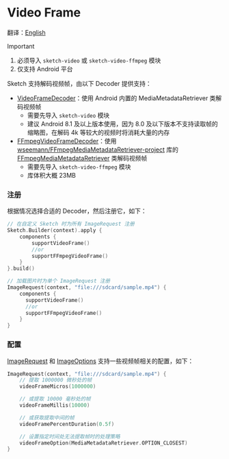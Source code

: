# Video Frame

翻译：[English](video_frame.md)

> [!IMPORTANT]
> 1. 必须导入 `sketch-video` 或 `sketch-video-ffmpeg` 模块
> 2. 仅支持 Android 平台

Sketch 支持解码视频帧，由以下 Decoder 提供支持：

* [VideoFrameDecoder]：使用 Android 内置的 MediaMetadataRetriever 类解码视频帧
    * 需要先导入 `sketch-video` 模块
    * 建议 Android 8.1 及以上版本使用，因为 8.0 及以下版本不支持读取帧的缩略图，在解码 4k
      等较大的视频时将消耗大量的内存
* [FFmpegVideoFrameDecoder]：使用 [wseemann/FFmpegMediaMetadataRetriever-project][FFmpegMediaMetadataRetriever-project] 库的 [FFmpegMediaMetadataRetriever] 类解码视频帧
    * 需要先导入 `sketch-video-ffmpeg` 模块
    * 库体积大概 23MB

### 注册

根据情况选择合适的 Decoder，然后注册它，如下：

```kotlin
// 在自定义 Sketch 时为所有 ImageRequest 注册
Sketch.Builder(context).apply {
    components {
        supportVideoFrame()
        //or
        supportFFmpegVideoFrame()
    }
}.build()

// 加载图片时为单个 ImageRequest 注册
ImageRequest(context, "file:///sdcard/sample.mp4") {
    components {
      supportVideoFrame()
      //or
      supportFFmpegVideoFrame()
    }
}
```

### 配置

[ImageRequest] 和 [ImageOptions] 支持一些视频帧相关的配置，如下：

```kotlin
ImageRequest(context, "file:///sdcard/sample.mp4") {
    // 提取 1000000 微秒处的帧
    videoFrameMicros(1000000)

    // 或提取 10000 毫秒处的帧
    videoFrameMillis(10000)

    // 或获取提取中间的帧
    videoFramePercentDuration(0.5f)

    // 设置指定时间处无法提取帧时的处理策略
    videoFrameOption(MediaMetadataRetriever.OPTION_CLOSEST)
}
```

[FFmpegMediaMetadataRetriever-project]: https://github.com/wseemann/FFmpegMediaMetadataRetriever

[FFmpegMediaMetadataRetriever]: https://github.com/wseemann/FFmpegMediaMetadataRetriever/blob/master/core/src/main/kotlin/wseemann/media/FFmpegMediaMetadataRetriever.java

[VideoFrameDecoder]: ../../sketch-video/src/main/kotlin/com/github/panpf/sketch/decode/VideoFrameDecoder.kt

[FFmpegVideoFrameDecoder]: ../../sketch-video-ffmpeg/src/main/kotlin/com/github/panpf/sketch/decode/FFmpegVideoFrameDecoder.kt

[ImageRequest]: ../../sketch-core/src/commonMain/kotlin/com/github/panpf/sketch/request/ImageRequest.kt

[ImageOptions]: ../../sketch-core/src/commonMain/kotlin/com/github/panpf/sketch/request/ImageOptions.kt